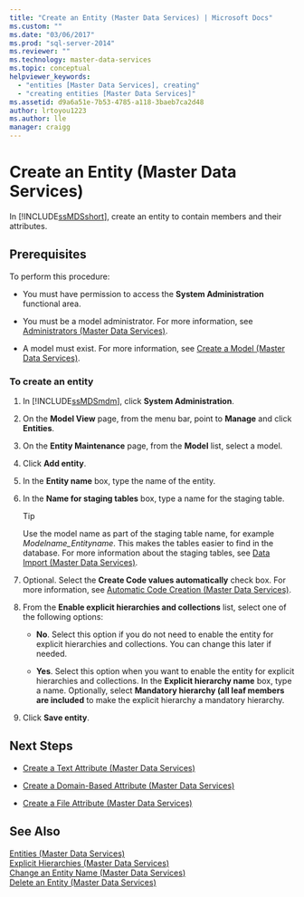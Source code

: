 ```yaml
---
title: "Create an Entity (Master Data Services) | Microsoft Docs"
ms.custom: ""
ms.date: "03/06/2017"
ms.prod: "sql-server-2014"
ms.reviewer: ""
ms.technology: master-data-services
ms.topic: conceptual
helpviewer_keywords: 
  - "entities [Master Data Services], creating"
  - "creating entities [Master Data Services]"
ms.assetid: d9a6a51e-7b53-4785-a118-3baeb7ca2d48
author: lrtoyou1223
ms.author: lle
manager: craigg
---
```

# Create an Entity (Master Data Services)
  In [!INCLUDE[ssMDSshort](../includes/ssmdsshort-md.md)], create an entity to contain members and their attributes.  
  
## Prerequisites  
 To perform this procedure:  
  
-   You must have permission to access the **System Administration** functional area.  
  
-   You must be a model administrator. For more information, see [Administrators &#40;Master Data Services&#41;](administrators-master-data-services.md).  
  
-   A model must exist. For more information, see [Create a Model &#40;Master Data Services&#41;](../../2014/master-data-services/create-a-model-master-data-services.md).  
  
### To create an entity  
  
1.  In [!INCLUDE[ssMDSmdm](../includes/ssmdsmdm-md.md)], click **System Administration**.  
  
2.  On the **Model View** page, from the menu bar, point to **Manage** and click **Entities**.  
  
3.  On the **Entity Maintenance** page, from the **Model** list, select a model.  
  
4.  Click **Add entity**.  
  
5.  In the **Entity name** box, type the name of the entity.  
  
6.  In the **Name for staging tables** box, type a name for the staging table.  
  
    > [!TIP]  
    >  Use the model name as part of the staging table name, for example *Modelname_Entityname*. This makes the tables easier to find in the database. For more information about the staging tables, see [Data Import &#40;Master Data Services&#41;](overview-importing-data-from-tables-master-data-services.md).  
  
7.  Optional. Select the **Create Code values automatically** check box. For more information, see [Automatic Code Creation &#40;Master Data Services&#41;](../../2014/master-data-services/automatic-code-creation-master-data-services.md).  
  
8.  From the **Enable explicit hierarchies and collections** list, select one of the following options:  
  
    -   **No**. Select this option if you do not need to enable the entity for explicit hierarchies and collections. You can change this later if needed.  
  
    -   **Yes**. Select this option when you want to enable the entity for explicit hierarchies and collections. In the **Explicit hierarchy name** box, type a name. Optionally, select **Mandatory hierarchy (all leaf members are included** to make the explicit hierarchy a mandatory hierarchy.  
  
9. Click **Save entity**.  
  
## Next Steps  
  
-   [Create a Text Attribute &#40;Master Data Services&#41;](../../2014/master-data-services/create-a-text-attribute-master-data-services.md)  
  
-   [Create a Domain-Based Attribute &#40;Master Data Services&#41;](../../2014/master-data-services/create-a-domain-based-attribute-master-data-services.md)  
  
-   [Create a File Attribute &#40;Master Data Services&#41;](../../2014/master-data-services/create-a-file-attribute-master-data-services.md)  
  
## See Also  
 [Entities &#40;Master Data Services&#41;](../../2014/master-data-services/entities-master-data-services.md)   
 [Explicit Hierarchies &#40;Master Data Services&#41;](../../2014/master-data-services/explicit-hierarchies-master-data-services.md)   
 [Change an Entity Name &#40;Master Data Services&#41;](edit-an-entity-master-data-services.md)   
 [Delete an Entity &#40;Master Data Services&#41;](../../2014/master-data-services/delete-an-entity-master-data-services.md)  
  
  
